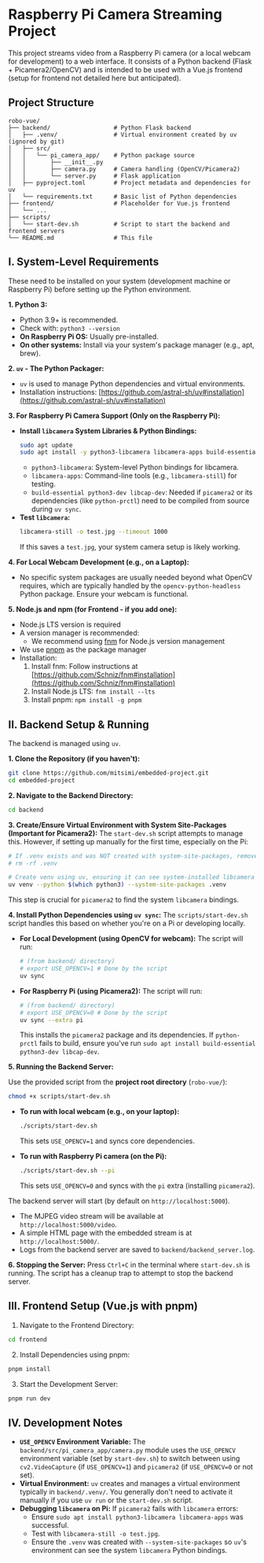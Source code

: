 # Raspberry Pi Camera Streaming Project

This project streams video from a Raspberry Pi camera (or a local webcam for development) to a web interface. It consists of a Python backend (Flask + Picamera2/OpenCV) and is intended to be used with a Vue.js frontend (setup for frontend not detailed here but anticipated).

## Project Structure

```
robo-vue/
├── backend/                  # Python Flask backend
│   ├── .venv/                # Virtual environment created by uv (ignored by git)
│   ├── src/
│   │   └── pi_camera_app/    # Python package source
│   │       ├── __init__.py
│   │       ├── camera.py     # Camera handling (OpenCV/Picamera2)
│   │       └── server.py     # Flask application
│   ├── pyproject.toml        # Project metadata and dependencies for uv
│   └── requirements.txt      # Basic list of Python dependencies
├── frontend/                 # Placeholder for Vue.js frontend
│   └── ...
├── scripts/
│   └── start-dev.sh          # Script to start the backend and frontend servers
└── README.md                 # This file
```

## I. System-Level Requirements

These need to be installed on your system (development machine or Raspberry Pi) before setting up the Python environment.

**1. Python 3:**

- Python 3.9+ is recommended.
- Check with: `python3 --version`
- **On Raspberry Pi OS:** Usually pre-installed.
- **On other systems:** Install via your system's package manager (e.g., apt, brew).

**2. `uv` - The Python Packager:**

- `uv` is used to manage Python dependencies and virtual environments.
- Installation instructions: [https://github.com/astral-sh/uv#installation](https://github.com/astral-sh/uv#installation)

**3. For Raspberry Pi Camera Support (Only on the Raspberry Pi):**

- **Install `libcamera` System Libraries & Python Bindings:**
  ```bash
  sudo apt update
  sudo apt install -y python3-libcamera libcamera-apps build-essential python3-dev libcap-dev
  ```
  - `python3-libcamera`: System-level Python bindings for libcamera.
  - `libcamera-apps`: Command-line tools (e.g., `libcamera-still`) for testing.
  - `build-essential python3-dev libcap-dev`: Needed if `picamera2` or its dependencies (like `python-prctl`) need to be compiled from source during `uv sync`.
- **Test `libcamera`:**
  ```bash
  libcamera-still -o test.jpg --timeout 1000
  ```
  If this saves a `test.jpg`, your system camera setup is likely working.

**4. For Local Webcam Development (e.g., on a Laptop):**

- No specific system packages are usually needed beyond what OpenCV requires, which are typically handled by the `opencv-python-headless` Python package. Ensure your webcam is functional.

**5. Node.js and npm (for Frontend - if you add one):**

- Node.js LTS version is required
- A version manager is recommended:
  - We recommend using [fnm](https://github.com/Schniz/fnm) for Node.js version management
- We use [pnpm](https://pnpm.io/) as the package manager
- Installation:
  1. Install fnm: Follow instructions at [https://github.com/Schniz/fnm#installation](https://github.com/Schniz/fnm#installation)
  2. Install Node.js LTS: `fnm install --lts`
  3. Install pnpm: `npm install -g pnpm`

## II. Backend Setup & Running

The backend is managed using `uv`.

**1. Clone the Repository (if you haven't):**

```bash
git clone https://github.com/mitsimi/embedded-project.git
cd embedded-project
```

**2. Navigate to the Backend Directory:**

```bash
cd backend
```

**3. Create/Ensure Virtual Environment with System Site-Packages (Important for Picamera2):**
The `start-dev.sh` script attempts to manage this. However, if setting up manually for the first time, especially on the Pi:

```bash
# If .venv exists and was NOT created with system-site-packages, remove it
# rm -rf .venv

# Create venv using uv, ensuring it can see system-installed libcamera bindings
uv venv --python $(which python3) --system-site-packages .venv
```

This step is crucial for `picamera2` to find the system `libcamera` bindings.

**4. Install Python Dependencies using `uv sync`:**
The `scripts/start-dev.sh` script handles this based on whether you're on a Pi or developing locally.

- **For Local Development (using OpenCV for webcam):**
  The script will run:

  ```bash
  # (from backend/ directory)
  # export USE_OPENCV=1 # Done by the script
  uv sync
  ```

- **For Raspberry Pi (using Picamera2):**
  The script will run:
  ```bash
  # (from backend/ directory)
  # export USE_OPENCV=0 # Done by the script
  uv sync --extra pi
  ```
  This installs the `picamera2` package and its dependencies. If `python-prctl` fails to build, ensure you've run `sudo apt install build-essential python3-dev libcap-dev`.

**5. Running the Backend Server:**

Use the provided script from the **project root directory** (`robo-vue/`):

```bash
chmod +x scripts/start-dev.sh
```

- **To run with local webcam (e.g., on your laptop):**

  ```bash
  ./scripts/start-dev.sh
  ```

  This sets `USE_OPENCV=1` and syncs core dependencies.

- **To run with Raspberry Pi camera (on the Pi):**
  ```bash
  ./scripts/start-dev.sh --pi
  ```
  This sets `USE_OPENCV=0` and syncs with the `pi` extra (installing `picamera2`).

The backend server will start (by default on `http://localhost:5000`).

- The MJPEG video stream will be available at `http://localhost:5000/video`.
- A simple HTML page with the embedded stream is at `http://localhost:5000/`.
- Logs from the backend server are saved to `backend/backend_server.log`.

**6. Stopping the Server:**
Press `Ctrl+C` in the terminal where `start-dev.sh` is running. The script has a cleanup trap to attempt to stop the backend server.

## III. Frontend Setup (Vue.js with pnpm)

1. Navigate to the Frontend Directory:

```bash
cd frontend
```

2. Install Dependencies using pnpm:

```bash
pnpm install
```

3. Start the Development Server:

```bash
pnpm run dev
```

## IV. Development Notes

- **`USE_OPENCV` Environment Variable:** The `backend/src/pi_camera_app/camera.py` module uses the `USE_OPENCV` environment variable (set by `start-dev.sh`) to switch between using `cv2.VideoCapture` (if `USE_OPENCV=1`) and `picamera2` (if `USE_OPENCV=0` or not set).
- **Virtual Environment:** `uv` creates and manages a virtual environment typically in `backend/.venv/`. You generally don't need to activate it manually if you use `uv run` or the `start-dev.sh` script.
- **Debugging `libcamera` on Pi:** If `picamera2` fails with `libcamera` errors:
  - Ensure `sudo apt install python3-libcamera libcamera-apps` was successful.
  - Test with `libcamera-still -o test.jpg`.
  - Ensure the `.venv` was created with `--system-site-packages` so `uv`'s environment can see the system `libcamera` Python bindings.
